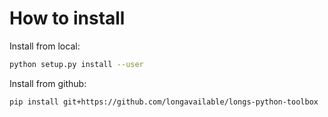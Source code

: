 # How to install

Install from local:

```bash
python setup.py install --user
```

Install from github:

```bash
pip install git+https://github.com/longavailable/longs-python-toolbox
```